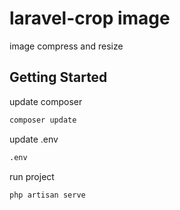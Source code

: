 # laravel-crop image
image compress and resize


## Getting Started

update composer 

```bash
composer update
```


 update .env 

```bash
.env
```

run project 

```bash
php artisan serve
```

